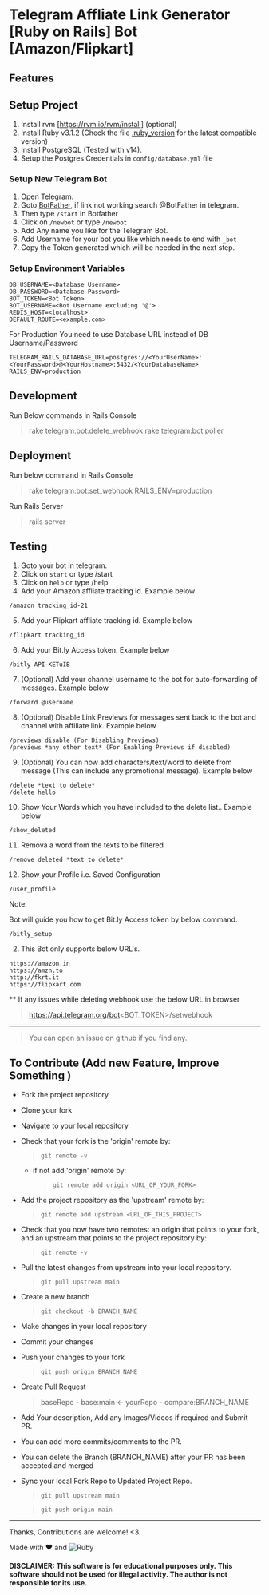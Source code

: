 # Telegram Affliate Link Generator [Ruby on Rails] Bot [Amazon/Flipkart]

## Features

## Setup Project

1. Install rvm [https://rvm.io/rvm/install] (optional)
2. Install Ruby v3.1.2 (Check the file [.ruby_version](https://github.com/da-vinci-noob/telegram-auto-forward-rails-bot/blob/main/.ruby-version) for the latest compatible version)
3. Install PostgreSQL (Tested with v14).
4. Setup the Postgres Credentials in `config/database.yml` file

### Setup New Telegram Bot
1. Open Telegram.
2. Goto [BotFather](https://t.me/BotFather), if link not working search @BotFather in telegram.
3. Then type `/start` in Botfather
4. Click on `/newbot` or type `/newbot`
5. Add Any name you like for the Telegram Bot.
6. Add Username for your bot you like which needs to end with `_bot`
7. Copy the Token generated which will be needed in the next step.

### Setup Environment Variables
```
DB_USERNAME=<Database Username>
DB_PASSWORD=<Database Password>
BOT_TOKEN=<Bot Token>
BOT_USERNAME=<Bot Username excluding '@'>
REDIS_HOST=<localhost>
DEFAULT_ROUTE=<example.com>
```
For Production You need to use Database URL instead of DB Username/Password
```
TELEGRAM_RAILS_DATABASE_URL=postgres://<YourUserName>:<YourPassword>@<YourHostname>:5432/<YourDatabaseName>
RAILS_ENV=production
```


## Development
Run Below commands in Rails Console
> rake telegram:bot:delete_webhook
> rake telegram:bot:poller

## Deployment
Run below command in Rails Console
> rake telegram:bot:set_webhook RAILS_ENV=production

Run Rails Server
> rails server

## Testing
1. Goto your bot in telegram.
2. Click on `start` or type /start
3. Click on `help` or type /help
4. Add your Amazon affliate tracking id. Example below

```
/amazon tracking_id-21
```

5. Add your Flipkart affliate tracking id. Example below

```
/flipkart tracking_id
```

6. Add your Bit.ly Access token. Example below

```
/bitly API-KETuIB
```

7. (Optional) Add your channel username to the bot for auto-forwarding of messages. Example below

```
/forward @username
```

8. (Optional) Disable Link Previews for messages sent back to the bot and channel with affiliate link. Example below

```
/previews disable (For Disabling Previews)
/previews *any other text* (For Enabling Previews if disabled)
```

9. (Optional) You can now add characters/text/word to delete from message (This can include any promotional message). Example below

```
/delete *text to delete*
/delete hello
```

10. Show Your Words which you have included to the delete list.. Example below

```
/show_deleted
```

11. Remova a word from the texts to be filtered

```
/remove_deleted *text to delete*
```

12. Show your Profile i.e. Saved Configuration
```
/user_profile
```

Note:

Bot will guide you how to get Bit.ly Access token by below command.

```
/bitly_setup
```

2. This Bot only supports below URL's.

```
https://amazon.in
https://amzn.to
http://fkrt.it
https://flipkart.com
```

** If any issues while deleting webhook use the below URL in browser
> https://api.telegram.org/bot<BOT_TOKEN>/setwebhook


----------------------------------------------
> You can open an issue on github if you find any.

## To Contribute (Add new Feature, Improve Something )

- Fork the project repository
- Clone your fork
- Navigate to your local repository
- Check that your fork is the 'origin' remote by:
  > `git remote -v`
  - if not add 'origin' remote by:
    > `git remote add origin <URL_OF_YOUR_FORK>`
- Add the project repository as the 'upstream' remote by:
  > `git remote add upstream <URL_OF_THIS_PROJECT>`
- Check that you now have two remotes: an origin that points to your fork, and an upstream that points to the project repository by:
  > `git remote -v`
- Pull the latest changes from upstream into your local repository.
  > `git pull upstream main`
- Create a new branch
  > `git checkout -b BRANCH_NAME`
- Make changes in your local repository
- Commit your changes
- Push your changes to your fork
  > `git push origin BRANCH_NAME`
- Create Pull Request
  > baseRepo - base:main <- yourRepo - compare:BRANCH_NAME
- Add Your description, Add any Images/Videos if required and Submit PR.
- You can add more commits/comments to the PR.
- You can delete the Branch (BRANCH_NAME) after your PR has been accepted and merged
- Sync your local Fork Repo to Updated Project Repo.

  > `git pull upstream main`

  > `git push origin main`

---

Thanks, Contributions are welcome! <3.

Made with :heart: and ![Ruby](https://img.shields.io/badge/-Ruby-000000?style=flat&logo=ruby)

#### DISCLAIMER: This software is for educational purposes only. This software should not be used for illegal activity. The author is not responsible for its use.
